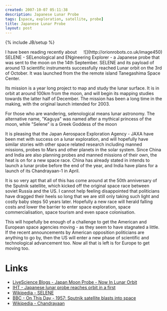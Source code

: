 ```yaml
---
created: 2007-10-07 05:11:38
description: Japanese Lunar Probe
tags: [space, exploration, satellite, probe]
title: Japanese Lunar Probe
layout: post
---
```

{% include JB/setup %}

 <div style=" float: right;">
  ![](http://orionrobots.co.uk/image450)
 </div>

I have been reading recently about SELENE - SELenological and ENgineering Explorer - a Japanese probe that was sent to the moon on the 14th September. SELENE and its payload of around 13 scientific instruments successfully reached Lunar orbit on the 3rd of October. It was launched from the the remote island Tanegashima Space Center.

Its mission is a year long project to map and study the lunar surface. It is in orbit at around 100km from the moon, and will begin its mapping studies towards the latter half of December. The mission has been a long time in the making, with the original launch intended for 2003.

For those who are wandering, selenological means lunar astronomy. The alternative name, "Kaguya" was named after a mythical princess of the moon, while "Selene" is a Greek Goddess of the moon

It is pleasing that the Japan Aerospace Exploration Agency - JAXA have been met with success on a lunar exploration, and will hopefully have similar stories with other space related research including manned missions, probes to Mars and other planets in the solar system. Since China and India are also planning probes and manned missions of their own, the heat is on for a new space race. China has already stated in intends to launch a lunar probe before the end of the year, and India have plans for a launch of its Chandrayaan-1 in April.

It is so very apt that all of this has come around at the 50th anniversary of the Sputnik satellite, which kicked off the original space race between soviet Russia and the US. I cannot help feeling disappointed that politicians have dragged their heels so long that we are still only taking such light and costly baby steps 50 years later. Hopefully a new race will herald falling costs and lower the barrier to enter space exploration, space commercialisation, space tourism and even space colonisation.

This will hopefully be enough of a challenge to get the American and European space agencies moving - as they seem to have stagnated a little. If the recent announcements by American opposition politicians are anything to go by, then the US will enter a new phase of scientific and technological advancement too. Now all that is left is for Europe to get moving too.

# Links

* [LiveScience Blogs - Japan Moon Probe - Now In Lunar Orbit](http://www.livescience.com/blogs/2007/10/04/japan-moon-probe-next-stop-lunar-orbit/)
* [IHT  - Japanese lunar probe reaches orbit in a first](http://www.iht.com/articles/ap/2007/10/05/asia/AS-GEN-Japan-Moon-Probe.php)
* [Wikipedia - SELENE](http://en.wikipedia.org/wiki/SELENE)
* [BBC - On This Day - 1957: Sputnik satellite blasts into space](http://news.bbc.co.uk/onthisday/hi/dates/stories/october/4/newsid_2685000/2685115.stm)
* [Wikipedia - Chandrayaan](http://en.wikipedia.org/wiki/Chandrayaan-1)
